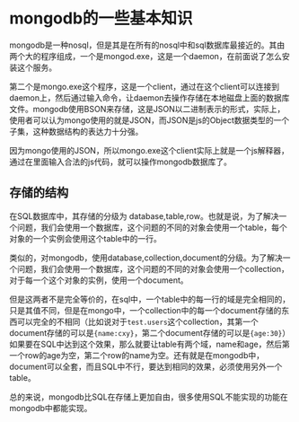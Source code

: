 mongodb的一些基本知识
========

mongodb是一种nosql，但是其是在所有的nosql中和sql数据库最接近的。其由两个大的程序组成，一个是mongod.exe，这是一个daemon，在前面说了怎么安装这个服务。

第二个是mongo.exe这个程序，这是一个client，通过在这个client可以连接到daemon上，然后通过输入命令，让daemon去操作存储在本地磁盘上面的数据库文件。mongodb使用BSON来存储，这是JSON以二进制表示的形式，实际上，使用者可以认为mongo使用的就是JSON，而JSON是js的Object数据类型的一个子集，这种数据结构的表达力十分强。

因为mongo使用的JSON，所以mongo.exe这个client实际上就是一个js解释器，通过在里面输入合法的js代码，就可以操作mongodb数据库了。


## 存储的结构
在SQL数据库中，其存储的分级为 database,table,row。也就是说，为了解决一个问题，我们会使用一个数据库，这个问题的不同的对象会使用一个table，每个对象的一个实例会使用这个table中的一行。

类似的，对mongodb，使用database,collection,document的分级。为了解决一个问题，我们会使用一个数据库，这个问题的不同的对象会使用一个collection，对于每一个这个对象的实例，使用一个document。

但是这两者不是完全等价的，在sql中，一个table中的每一行的域是完全相同的，只是其值不同，但是在mongo中，一个collection中的每一个document存储的东西可以完全的不相同（比如说对于`test.users`这个collection，其第一个document存储的可以是`{name:cxy}`，第二个document存储的可以是`{age:30}`）如果要在SQL中达到这个效果，那么就要让table有两个域，name和age，然后第一个row的age为空，第二个row的name为空。还有就是在mongodb中，document可以全套，而且SQL中不行，要达到相同的效果，必须使用另外一个table。

总的来说，mongodb比SQL在存储上更加自由，很多使用SQL不能实现的功能在mongodb中都能实现。
	